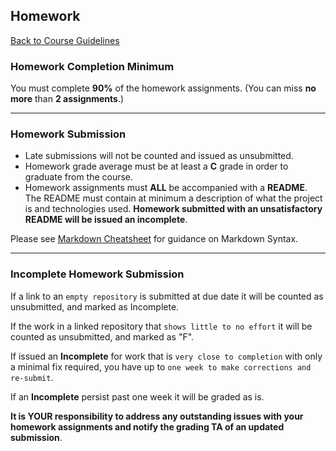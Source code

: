 ## Homework

[Back to Course Guidelines](/../../)

### Homework Completion Minimum

You must complete **90%** of the homework assignments. (You can miss **no more** than **2 assignments**.)

<hr>

### Homework Submission

-   Late submissions will not be counted and issued as unsubmitted.
-   Homework grade average must be at least a **C** grade in order to graduate from the course.
-   Homework assignments must **ALL** be accompanied with a **README**. The README must contain at minimum a description of what the project is and technologies used. **Homework submitted with an unsatisfactory README will be issued an incomplete**.

Please see [Markdown Cheatsheet](https://github.com/adam-p/markdown-here/wiki/Markdown-Cheatsheet) for guidance on Markdown Syntax.

<hr>

### Incomplete Homework Submission

If a link to an `empty repository` is submitted at due date it will be counted as unsubmitted, and marked as Incomplete.

If the work in a linked repository that `shows little to no effort` it will be counted as unsubmitted, and marked as "F".

If issued an **Incomplete** for work that is `very close to completion` with only a minimal fix required, you have up to `one week to make corrections and re-submit`.

If an **Incomplete** persist past one week it will be graded as is.

**It is YOUR responsibility to address any outstanding issues with your homework assignments and notify the grading TA of an updated submission**.
